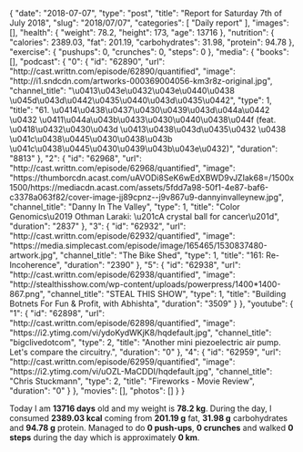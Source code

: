{
    "date": "2018-07-07",
    "type": "post",
    "title": "Report for Saturday 7th of July 2018",
    "slug": "2018\/07\/07",
    "categories": [
        "Daily report"
    ],
    "images": [],
    "health": {
        "weight": 78.2,
        "height": 173,
        "age": 13716
    },
    "nutrition": {
        "calories": 2389.03,
        "fat": 201.19,
        "carbohydrates": 31.98,
        "protein": 94.78
    },
    "exercise": {
        "pushups": 0,
        "crunches": 0,
        "steps": 0
    },
    "media": {
        "books": [],
        "podcast": {
            "0": {
                "id": "62890",
                "url": "http:\/\/cast.writtn.com\/episode\/62890\/quantified",
                "image": "http:\/\/i1.sndcdn.com\/artworks-000369004056-km3r8z-original.jpg",
                "channel_title": "\u0413\u043e\u0432\u043e\u0440\u0438 \u045d\u043d\u0442\u0435\u0440\u043d\u0435\u0442",
                "type": 1,
                "title": "61. \u0414\u0438\u0437\u0430\u0439\u043d\u044a\u0442 \u0432 \u0411\u044a\u043b\u0433\u0430\u0440\u0438\u044f (feat. \u0418\u0432\u0430\u043d \u0413\u0438\u043d\u0435\u0432 \u0438 \u041c\u0438\u0445\u0430\u0438\u043b \u041c\u0438\u0445\u0430\u0439\u043b\u043e\u0432)",
                "duration": "8813"
            },
            "2": {
                "id": "62968",
                "url": "http:\/\/cast.writtn.com\/episode\/62968\/quantified",
                "image": "https:\/\/thumborcdn.acast.com\/uAVODi8SeK6wEdXBWD9vJZIak68=\/1500x1500\/https:\/\/mediacdn.acast.com\/assets\/5fdd7a98-50f1-4e87-baf6-c3378a063f82\/cover-image-jj89cpnz--j9v867u9-dannyinvalleynew.jpg",
                "channel_title": "Danny In The Valley",
                "type": 1,
                "title": "Color Genomics\u2019 Othman Laraki: \u201cA crystal ball for cancer\u201d",
                "duration": "2837"
            },
            "3": {
                "id": "62932",
                "url": "http:\/\/cast.writtn.com\/episode\/62932\/quantified",
                "image": "https:\/\/media.simplecast.com\/episode\/image\/165465\/1530837480-artwork.jpg",
                "channel_title": "The Bike Shed",
                "type": 1,
                "title": "161: Re-Incoherence",
                "duration": "2390"
            },
            "5": {
                "id": "62938",
                "url": "http:\/\/cast.writtn.com\/episode\/62938\/quantified",
                "image": "http:\/\/stealthisshow.com\/wp-content\/uploads\/powerpress\/1400*1400-867.png",
                "channel_title": "STEAL THIS SHOW",
                "type": 1,
                "title": "Building Botnets For Fun & Profit, with Abhishta",
                "duration": "3509"
            }
        },
        "youtube": {
            "1": {
                "id": "62898",
                "url": "http:\/\/cast.writtn.com\/episode\/62898\/quantified",
                "image": "https:\/\/i2.ytimg.com\/vi\/ydoKydWKjK8\/hqdefault.jpg",
                "channel_title": "bigclivedotcom",
                "type": 2,
                "title": "Another mini piezoelectric air pump.  Let's compare the circuitry.",
                "duration": "0"
            },
            "4": {
                "id": "62959",
                "url": "http:\/\/cast.writtn.com\/episode\/62959\/quantified",
                "image": "https:\/\/i2.ytimg.com\/vi\/uOZL-MaCDDI\/hqdefault.jpg",
                "channel_title": "Chris Stuckmann",
                "type": 2,
                "title": "Fireworks - Movie Review",
                "duration": "0"
            }
        },
        "movies": [],
        "photos": []
    }
}

Today I am <strong>13716 days</strong> old and my weight is <strong>78.2 kg</strong>. During the day, I consumed <strong>2389.03 kcal</strong> coming from <strong>201.19 g</strong> fat, <strong>31.98 g</strong> carbohydrates and <strong>94.78 g</strong> protein. Managed to do <strong>0 push-ups</strong>, <strong>0 crunches</strong> and walked <strong>0 steps</strong> during the day which is approximately <strong>0 km</strong>.